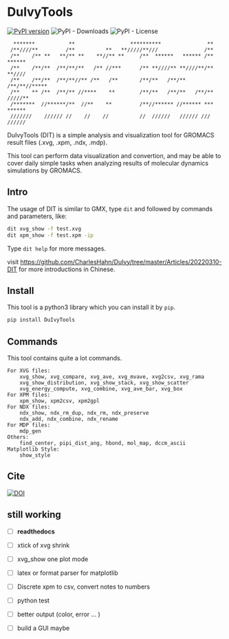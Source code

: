 # DuIvyTools
[![PyPI version](https://badge.fury.io/py/DuIvyTools.svg)](https://badge.fury.io/py/DuIvyTools)
![PyPI - Downloads](https://img.shields.io/pypi/dm/DuIvyTools)
![PyPI - License](https://img.shields.io/pypi/l/DuIvyTools)


```
  *******           **                  **********               **
 /**////**         /**          **   **/////**///               /**
 /**    /** **   **/** **    **//** **     /**  ******   ****** /**  ******
 /**    /**/**  /**/**/**   /** //***      /** **////** **////**/** **//// 
 /**    /**/**  /**/**//** /**   /**       /**/**   /**/**   /**/**//***** 
 /**    ** /**  /**/** //****    **        /**/**   /**/**   /**/** /////**
 /*******  //******/**  //**    **         /**//****** //****** *** ****** 
 ///////    ////// //    //    //          //  //////   ////// /// //////
```

DuIvyTools (DIT) is a simple analysis and visualization tool for GROMACS result
files (.xvg, .xpm, .ndx, .mdp). 

This tool can perform data visualization and convertion, and may be able to 
cover daily simple tasks when analyzing results of molecular dynamics 
simulations by GROMACS. 

## Intro

The usage of DIT is similar to GMX, type `dit` and followed by commands and 
parameters, like:

```bash
dit xvg_show -f test.xvg
dit xpm_show -f test.xpm -ip
```

Type `dit help` for more messages.

visit https://github.com/CharlesHahn/DuIvy/tree/master/Articles/20220310-DIT 
for more introductions in Chinese.


## Install

This tool is a python3 library which you can install it by `pip`.

```bash
pip install DuIvyTools
```

## Commands

This tool contains quite a lot commands.

```
For XVG files:
    xvg_show, xvg_compare, xvg_ave, xvg_mvave, xvg2csv, xvg_rama
    xvg_show_distribution, xvg_show_stack, xvg_show_scatter
    xvg_energy_compute, xvg_combine, xvg_ave_bar, xvg_box
For XPM files:
    xpm_show, xpm2csv, xpm2gpl
For NDX files:
    ndx_show, ndx_rm_dup, ndx_rm, ndx_preserve
    ndx_add, ndx_combine, ndx_rename
For MDP files:
    mdp_gen
Others:
    find_center, pipi_dist_ang, hbond, mol_map, dccm_ascii
Matplotlib Style:
    show_style
```


## Cite 

[![DOI](https://zenodo.org/badge/DOI/10.5281/zenodo.7261532.svg)](https://doi.org/10.5281/zenodo.7261532)

## still working 

- [ ] **readthedocs**
- [ ] xtick of xvg shrink
- [ ] xvg_show one plot mode
- [ ] latex or format parser for matplotlib
- [ ] Discrete xpm to csv, convert notes to numbers
- [ ] python test
- [ ] better output (color, error ... )
- [ ] build a GUI maybe

